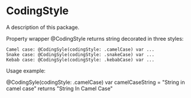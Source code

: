 # CodingStyle

A description of this package.

Property wrapper @CodingStyle returns string decorated in three styles:

    Camel case: @CodingSyle(codingStyle: .camelCase) var ...
    Snake case: @CodingSyle(codingStyle: .snakeCase) var ...
    Kebab case: @CodingSyle(codingStyle: .kebabCase) var ...

Usage example:

@CodingSyle(codingStyle: .camelCase) var camelCaseString = "String in camel case" returns "String In Camel Case"
